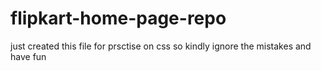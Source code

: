 # flipkart-home-page-repo
just created this file for prsctise on css so kindly ignore the mistakes and have fun
